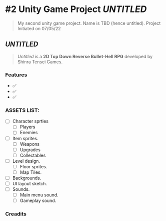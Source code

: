# #2 Unity Game Project _UNTITLED_

>My second unity game project. Name is TBD (hence untitled). Project Initiated on 07/05/22


## ***UNTITLED***

>_Untitled_ is a <strong>2D Top Down Reverse Bullet-Hell RPG</strong> developed by Shinra Tensei Games.


### Features

- ✅
- ✅
- ✅


### ASSETS LIST:
- [ ] Character sprties
  - [ ] Players
  - [ ] Enemies
- [ ] Item sprites.
  - [ ] Weapons
  - [ ] Upgrades
  - [ ] Collectables
- [ ] Level design.
  - [ ] Floor sprites.
  - [ ] Map Tiles.
- [ ] Backgrounds.
- [ ] UI layout sketch.
- [ ] Sounds.
  - [ ] Main menu sound.
  - [ ] Gameplay sound.

### Creadits


